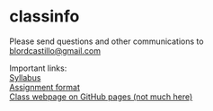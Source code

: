 classinfo
=========

Please send questions and other communications to blordcastillo@gmail.com  
  
Important links:  
[Syllabus](https://github.com/WUSTL-GIS-Programming-spring-2014/classinfo/blob/master/syllabus.md)  
[Assignment format](https://github.com/WUSTL-GIS-Programming-spring-2014/classinfo/blob/master/Assignments/assignmentFormat.py)  
[Class webpage on GitHub pages (not much here)](http://wustl-gis-programming-spring-2014.github.io/)  
